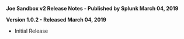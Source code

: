**Joe Sandbox v2 Release Notes - Published by Splunk March 04, 2019**


**Version 1.0.2 - Released March 04, 2019**

* Initial Release
